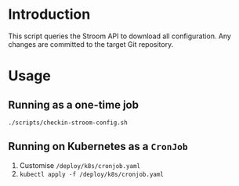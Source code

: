 # Introduction

This script queries the Stroom API to download all configuration. Any changes are committed to the target Git repository.

# Usage

## Running as a one-time job

```shell
./scripts/checkin-stroom-config.sh
```

## Running on Kubernetes as a `CronJob`

1. Customise `/deploy/k8s/cronjob.yaml`
1. `kubectl apply -f /deploy/k8s/cronjob.yaml`